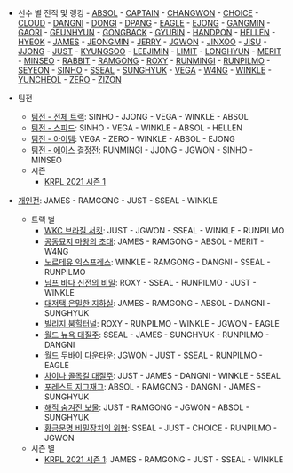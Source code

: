 - 선수 별 전적 및 랭킹
        - [ABSOL](../ABSOL)
        - [CAPTAIN](../CAPTAIN)
        - [CHANGWON](../CHANGWON)
        - [CHOICE](../CHOICE)
        - [CLOUD](../CLOUD)
        - [DANGNI](../DANGNI)
        - [DONGI](../DONGI)
        - [DPANG](../DPANG)
        - [EAGLE](../EAGLE)
        - [EJONG](../EJONG)
        - [GANGMIN](../GANGMIN)
        - [GAORI](../GAORI)
        - [GEUNHYUN](../GEUNHYUN)
        - [GONGBACK](../GONGBACK)
        - [GYUBIN](../GYUBIN)
        - [HANDPON](../HANDPON)
        - [HELLEN](../HELLEN)
        - [HYEOK](../HYEOK)
        - [JAMES](../JAMES)
        - [JEONGMIN](../JEONGMIN)
        - [JERRY](../JERRY)
        - [JGWON](../JGWON)
        - [JINXOO](../JINXOO)
        - [JISU](../JISU)
        - [JJONG](../JJONG)
        - [JUST](../JUST)
        - [KYUNGSOO](../KYUNGSOO)
        - [LEEJIMIN](../LEEJIMIN)
        - [LIMIT](../LIMIT)
        - [LONGHYUN](../LONGHYUN)
        - [MERIT](../MERIT)
        - [MINSEO](../MINSEO)
        - [RABBIT](../RABBIT)
        - [RAMGONG](../RAMGONG)
        - [ROXY](../ROXY)
        - [RUNMINGI](../RUNMINGI)
        - [RUNPILMO](../RUNPILMO)
        - [SEYEON](../SEYEON)
        - [SINHO](../SINHO)
        - [SSEAL](../SSEAL)
        - [SUNGHYUK](../SUNGHYUK)
        - [VEGA](../VEGA)
        - [W4NG](../W4NG)
        - [WINKLE](../WINKLE)
        - [YUNCHEOL](../YUNCHEOL)
        - [ZERO](../ZERO)
        - [ZIZON](../ZIZON)

- 팀전
    - [팀전 - 전체 트랙](../team-full): SINHO - JJONG - VEGA - WINKLE - ABSOL
    - [팀전 - 스피드](../team-speed): SINHO - VEGA - WINKLE - ABSOL - HELLEN
    - [팀전 - 아이템](../team-item): VEGA - ZERO - WINKLE - ABSOL - EJONG
    - [팀전 - 에이스 결정전](../team-ace): RUNMINGI - JJONG - JGWON - SINHO - MINSEO
    - 시즌
        - [KRPL 2021 시즌 1](../teams-t2021_1)
- [개인전](../singles-full): JAMES - RAMGONG - JUST - SSEAL - WINKLE
    - 트랙 별
        - [WKC 브라질 서킷](../brazil): JUST - JGWON - SSEAL - WINKLE - RUNPILMO
        - [공동묘지 마왕의 초대](../mawang): JAMES - RAMGONG - ABSOL - MERIT - W4NG
        - [노르테유 익스프레스](../noex): WINKLE - RAMGONG - DANGNI - SSEAL - RUNPILMO
        - [님프 바다 신전의 비밀](../nymph): ROXY - SSEAL - RUNPILMO - JUST - WINKLE
        - [대저택 은밀한 지하실](../daeeunji): JAMES - RAMGONG - ABSOL - DANGNI - SUNGHYUK
        - [빌리지 붐힐터널](../boomhill): ROXY - RUNPILMO - WINKLE - JGWON - EAGLE
        - [월드 뉴욕 대질주](../newyork): SSEAL - JAMES - SUNGHYUK - RUNPILMO - DANGNI
        - [월드 두바이 다운타운](../dubai): JGWON - JUST - SSEAL - RUNPILMO - EAGLE
        - [차이나 골목길 대질주](../golmokgil): JUST - JAMES - DANGNI - WINKLE - SSEAL
        - [포레스트 지그재그](../zigzag): ABSOL - RAMGONG - DANGNI - JAMES - SUNGHYUK
        - [해적 숨겨진 보물](../haesumbo): JUST - RAMGONG - JGWON - ABSOL - SUNGHYUK
        - [황금문명 비밀장치의 위협](../jangchi): SSEAL - JUST - CHOICE - RUNPILMO - JGWON
    - 시즌 별
        - [KRPL 2021 시즌 1](../singles-s2021_1): JAMES - RAMGONG - JUST - SSEAL - WINKLE
